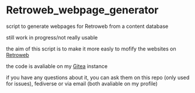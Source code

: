 # Retroweb_webpage_generator
script to generate webpages for Retroweb from a content database

still work in progress/not really usable

the aim of this script is to make it more easly to mofify the websites on [Retroweb](http://retroweb.nononymous.fr)

the code is avaliable on my [Gitea](https://git.nononymous.fr/nononymous/Retroweb_webpage_generator) instance

if you have any questions about it, you can ask them on this repo (only used for issues), fediverse or via email (both avaliable on my profile)
